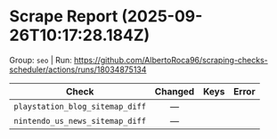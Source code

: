 # Scrape Report (2025-09-26T10:17:28.184Z)

Group: `seo`  |  Run: https://github.com/AlbertoRoca96/scraping-checks-scheduler/actions/runs/18034875134

| Check | Changed | Keys | Error |
|---|:---:|:--|:--|
| `playstation_blog_sitemap_diff` | — |  |  |
| `nintendo_us_news_sitemap_diff` | — |  |  |
